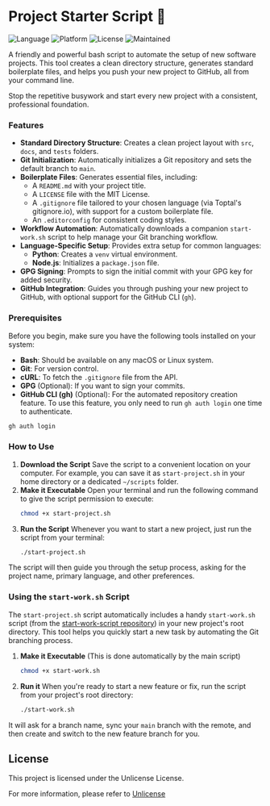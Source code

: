 # Project Starter Script 🚀
![Language](https://img.shields.io/badge/Language-Bash-lightgrey.svg) 
![Platform](https://img.shields.io/badge/Platform-macOS%20%7C%20Linux-blue.svg) 
![License](https://img.shields.io/badge/License-MIT-green.svg) 
![Maintained](https://img.shields.io/badge/Maintained%3F-Yes-brightgreen.svg)

A friendly and powerful bash script to automate the setup of new software projects. This tool creates a clean directory structure, generates standard boilerplate files, and helps you push your new project to GitHub, all from your command line.

Stop the repetitive busywork and start every new project with a consistent, professional foundation.


### Features

* **Standard Directory Structure**: Creates a clean project layout with `src`, `docs`, and `tests` folders.
* **Git Initialization**: Automatically initializes a Git repository and sets the default branch to `main`.
* **Boilerplate Files**: Generates essential files, including:
    * A `README.md` with your project title.
    * A `LICENSE` file with the MIT License.
    * A `.gitignore` file tailored to your chosen language (via Toptal's gitignore.io), with support for a custom boilerplate file.
    * An `.editorconfig` for consistent coding styles.
* **Workflow Automation**: Automatically downloads a companion `start-work.sh` script to help manage your Git branching workflow.
* **Language-Specific Setup**: Provides extra setup for common languages:
    * **Python**: Creates a `venv` virtual environment.
    * **Node.js**: Initializes a `package.json` file.
* **GPG Signing**: Prompts to sign the initial commit with your GPG key for added security.
* **GitHub Integration**: Guides you through pushing your new project to GitHub, with optional support for the GitHub CLI (`gh`).


### Prerequisites

Before you begin, make sure you have the following tools installed on your system:

* **Bash**: Should be available on any macOS or Linux system.
* **Git**: For version control.
* **cURL**: To fetch the `.gitignore` file from the API.
* **GPG** (Optional): If you want to sign your commits.
* **GitHub CLI (gh)** (Optional): For the automated repository creation feature. To use this feature, you only need to run `gh auth login` one time to authenticate.

```bash
gh auth login
````

### How to Use

1.  **Download the Script**
    Save the script to a convenient location on your computer. For example, you can save it as `start-project.sh` in your home directory or a dedicated `~/scripts` folder.
2.  **Make it Executable**
    Open your terminal and run the following command to give the script permission to execute:
    ```bash
    chmod +x start-project.sh
    ```
3.  **Run the Script**
    Whenever you want to start a new project, just run the script from your terminal:
    ```bash
    ./start-project.sh
    ```

The script will then guide you through the setup process, asking for the project name, primary language, and other preferences.

### Using the `start-work.sh` Script

The `start-project.sh` script automatically includes a handy `start-work.sh` script (from the [start-work-script repository](https://github.com/KnowOneActual/start-work-script)) in your new project's root directory. This tool helps you quickly start a new task by automating the Git branching process.

1.  **Make it Executable** (This is done automatically by the main script)
    ```bash
    chmod +x start-work.sh
    ```
2.  **Run it**
    When you're ready to start a new feature or fix, run the script from your project's root directory:
    ```bash
    ./start-work.sh
    ```

It will ask for a branch name, sync your `main` branch with the remote, and then create and switch to the new feature branch for you.

## **License**

This project is licensed under the Unlicense License.

For more information, please refer to [Unlicense](https://unlicense.org)

